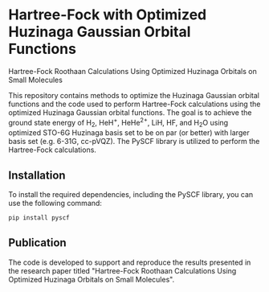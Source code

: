 # Hartree-Fock with Optimized Huzinaga Gaussian Orbital Functions

Hartree-Fock Roothaan Calculations Using Optimized Huzinaga Orbitals on Small Molecules

This repository contains methods to optimize the Huzinaga Gaussian orbital functions and the code used to perform Hartree-Fock calculations using the optimized Huzinaga Gaussian orbital functions. The goal is to achieve the ground state energy of H<sub>2</sub>, HeH<sup>+</sup>, HeHe<sup>2+</sup>, LiH, HF, and H<sub>2</sub>O using optimized STO-6G Huzinaga basis set to be on par (or better) with larger basis set (e.g. 6-31G, cc-pVQZ). The PySCF library is utilized to perform the Hartree-Fock calculations.

## Installation

To install the required dependencies, including the PySCF library, you can use the following command:

```bash
pip install pyscf
```

## Publication
The code is developed to support and reproduce the results presented in the research paper titled "Hartree-Fock Roothaan Calculations Using Optimized Huzinaga Orbitals on Small Molecules".